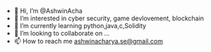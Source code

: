 - 👋 Hi, I’m @AshwinAcha
- 👀 I’m interested in cyber security, game devlovement, blockchain
- 🌱 I’m currently learning python,java,c,Solidity
- 💞️ I’m looking to collaborate on ...
- 📫 How to reach me ashwinacharya.se@gmail.com

<!---
AshwinAcha/AshwinAcha is a ✨ special ✨ repository because its `README.md` (this file) appears on your GitHub profile.
You can click the Preview link to take a look at your changes.
--->
